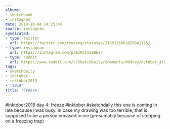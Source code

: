 ```yaml
---
albums:
- sketchbook
- instagram
date: 2019-10-04 14:25:44
source: instagram
syndicated:
- type: twitter
  url: https://twitter.com/roytang/statuses/1180126861025841155/
- type: instagram
  url: https://instagram.com/p/B3MsI15BBEa/
- type: reddit
  url: https://www.reddit.com/r/SketchDaily/comments/dd4roy/october_4th_free_draw_friday/f2eiqkg/
tags:
- sketchdaily
- inktober
- inktober2019
- '2019'
title: 'Freeze'
---
```


#inktober2019 day 4: freeze #inktober #sketchdaily this one is coming in late because i was busy. in case my drawing was too terrible, that is supposed to be a person encased in ice (presumably because of stepping on a freezing trap)